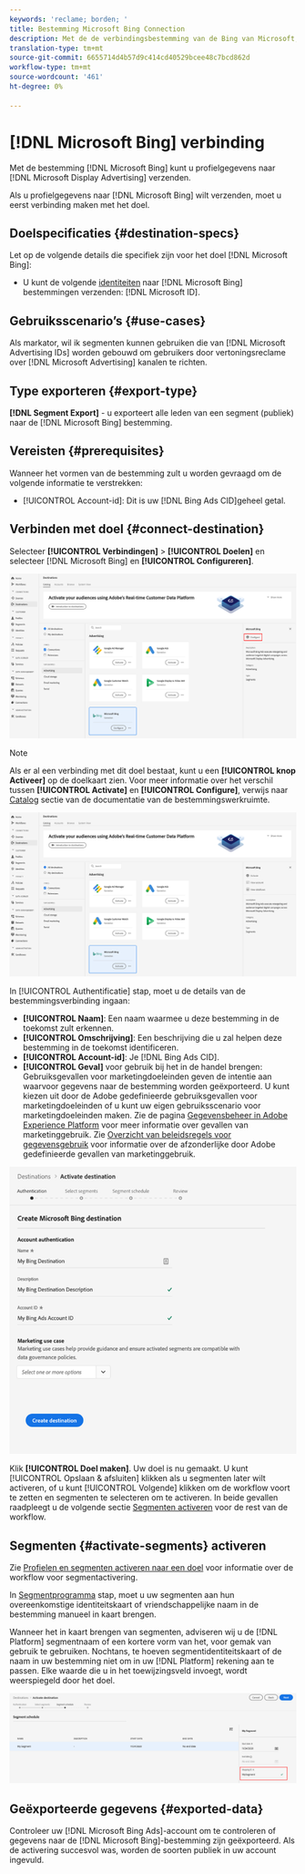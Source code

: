 ```yaml
---
keywords: 'reclame; borden; '
title: Bestemming Microsoft Bing Connection
description: Met de de verbindingsbestemming van de Bing van Microsoft, kunt u het opnieuw richten en publiek gerichte digitale campagnes over de Reclame van de Vertoning van Microsoft uitvoeren.
translation-type: tm+mt
source-git-commit: 6655714d4b57d9c414cd40529bcee48c7bcd862d
workflow-type: tm+mt
source-wordcount: '461'
ht-degree: 0%

---
```



# [!DNL Microsoft Bing] verbinding

Met de bestemming [!DNL Microsoft Bing] kunt u profielgegevens naar [!DNL Microsoft Display Advertising] verzenden.

Als u profielgegevens naar [!DNL Microsoft Bing] wilt verzenden, moet u eerst verbinding maken met het doel.

## Doelspecificaties {#destination-specs}

Let op de volgende details die specifiek zijn voor het doel [!DNL Microsoft Bing]:

* U kunt de volgende [identiteiten](../../../identity-service/namespaces.md) naar [!DNL Microsoft Bing] bestemmingen verzenden: [!DNL Microsoft ID].

## Gebruiksscenario’s {#use-cases}

Als markator, wil ik segmenten kunnen gebruiken die van [!DNL Microsoft Advertising IDs] worden gebouwd om gebruikers door vertoningsreclame over [!DNL Microsoft Advertising] kanalen te richten.

## Type exporteren {#export-type}

**[!DNL Segment Export]** - u exporteert alle leden van een segment (publiek) naar de  [!DNL Microsoft Bing] bestemming.

## Vereisten {#prerequisites}

Wanneer het vormen van de bestemming zult u worden gevraagd om de volgende informatie te verstrekken:

* [!UICONTROL Account-id]: Dit is uw  [!DNL Bing Ads CID]geheel getal.

## Verbinden met doel {#connect-destination}

Selecteer **[!UICONTROL Verbindingen]** > **[!UICONTROL Doelen]** en selecteer [!DNL Microsoft Bing] en **[!UICONTROL Configureren]**.

![Bestemming Microsoft Bing configureren](../../assets/catalog/advertising/bing/configure.png)

>[!NOTE]
>
>Als er al een verbinding met dit doel bestaat, kunt u een **[!UICONTROL knop Activeer]** op de doelkaart zien. Voor meer informatie over het verschil tussen **[!UICONTROL Activate]** en **[!UICONTROL Configure]**, verwijs naar [Catalog](../../ui/destinations-workspace.md#catalog) sectie van de documentatie van de bestemmingswerkruimte.
>
>![Microsoft Bing-doel activeren](../../assets/catalog/advertising/bing/activate.png)

In [!UICONTROL Authentificatie] stap, moet u de details van de bestemmingsverbinding ingaan:

* **[!UICONTROL Naam]**: Een naam waarmee u deze bestemming in de toekomst zult erkennen.
* **[!UICONTROL Omschrijving]**: Een beschrijving die u zal helpen deze bestemming in de toekomst identificeren.
* **[!UICONTROL Account-id]**: Je  [!DNL Bing Ads CID].
* **[!UICONTROL Geval]** voor gebruik bij het in de handel brengen: Gebruiksgevallen voor marketingdoeleinden geven de intentie aan waarvoor gegevens naar de bestemming worden geëxporteerd. U kunt kiezen uit door de Adobe gedefinieerde gebruiksgevallen voor marketingdoeleinden of u kunt uw eigen gebruiksscenario voor marketingdoeleinden maken. Zie de pagina [Gegevensbeheer in Adobe Experience Platform](../../../data-governance/policies/overview.md) voor meer informatie over gevallen van marketinggebruik. Zie [Overzicht van beleidsregels voor gegevensgebruik](../../../data-governance/policies/overview.md) voor informatie over de afzonderlijke door Adobe gedefinieerde gevallen van marketinggebruik.

![Verificatie van Microsoft Bing-bestemming](../../assets/catalog/advertising/bing/authentication.png)

Klik **[!UICONTROL Doel maken]**. Uw doel is nu gemaakt. U kunt [!UICONTROL Opslaan &amp; afsluiten] klikken als u segmenten later wilt activeren, of u kunt [!UICONTROL Volgende] klikken om de workflow voort te zetten en segmenten te selecteren om te activeren. In beide gevallen raadpleegt u de volgende sectie [Segmenten activeren](#activate-segments) voor de rest van de workflow.

## Segmenten {#activate-segments} activeren

Zie [Profielen en segmenten activeren naar een doel](../../ui/activate-destinations.md#select-attributes) voor informatie over de workflow voor segmentactivering.

In [Segmentprogramma](../../ui/activate-destinations.md#segment-schedule) stap, moet u uw segmenten aan hun overeenkomstige identiteitskaart of vriendschappelijke naam in de bestemming manueel in kaart brengen.

Wanneer het in kaart brengen van segmenten, adviseren wij u de [!DNL Platform] segmentnaam of een kortere vorm van het, voor gemak van gebruik te gebruiken. Nochtans, te hoeven segmentidentiteitskaart of de naam in uw bestemming niet om in uw [!DNL Platform] rekening aan te passen. Elke waarde die u in het toewijzingsveld invoegt, wordt weerspiegeld door het doel.

![Id voor segmenttoewijzing](../../assets/common/segment-mapping-id.png)

## Geëxporteerde gegevens {#exported-data}

Controleer uw [!DNL Microsoft Bing Ads]-account om te controleren of gegevens naar de [!DNL Microsoft Bing]-bestemming zijn geëxporteerd. Als de activering succesvol was, worden de soorten publiek in uw account ingevuld.
